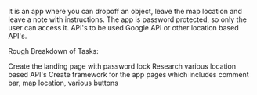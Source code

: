 It is an app where you can dropoff an object, leave the map location and leave a note with instructions. The app is password protected, so only the user can access it. 
API's to be used Google API or other location based API's. 

Rough Breakdown of Tasks:

Create the landing page with password lock
Research various location based API's
Create framework for the app pages which includes comment bar, map location, various buttons

